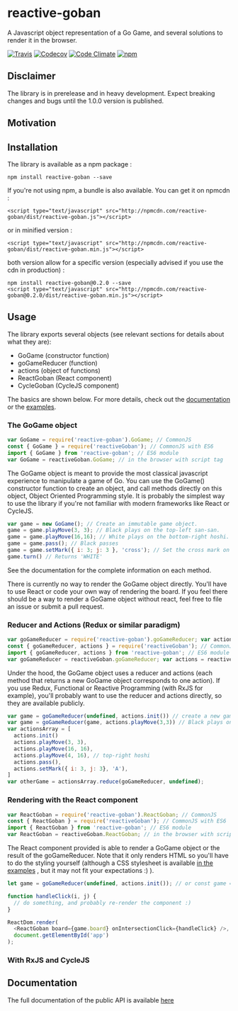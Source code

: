 # reactive-goban

A Javascript object representation of a Go Game, and several solutions to render it in the browser.

[![Travis](https://img.shields.io/travis/BenoitAverty/reactive-goban/master.svg)](https://travis-ci.org/BenoitAverty/reactive-goban)
[![Codecov](https://img.shields.io/codecov/c/github/BenoitAverty/reactive-goban.svg)]()
[![Code Climate](https://img.shields.io/codeclimate/github/BenoitAverty/reactive-goban.svg)](https://codeclimate.com/github/BenoitAverty/reactive-goban)
[![npm](https://img.shields.io/npm/v/reactive-goban.svg)](https://npmjs.com/package/reactive-goban)

## Disclaimer

The library is in prerelease and in heavy development. Expect breaking changes and bugs until the 1.0.0 version is published.

## Motivation

## Installation

The library is available as a npm package :

    npm install reactive-goban --save

If you're not using npm, a bundle is also available. You can get it on npmcdn :

    <script type="text/javascript" src="http://npmcdn.com/reactive-goban/dist/reactive-goban.js"></script>

or in minified version :

    <script type="text/javascript" src="http://npmcdn.com/reactive-goban/dist/reactive-goban.min.js"></script>

both version allow for a specific version (especially advised if you use the cdn in production) :

    npm install reactive-goban@0.2.0 --save
    <script type="text/javascript" src="http://npmcdn.com/reactive-goban@0.2.0/dist/reactive-goban.min.js"></script>

## Usage

The library exports several objects (see relevant sections for details about what they are):
 - GoGame (constructor function)
 - goGameReducer (function)
 - actions (object of functions)
 - ReactGoban (React component)
 - CycleGoban (CycleJS component)

The basics are shown below. For more details, check out the [documentation](https://github.com/BenoitAverty/reactive-goban/blob/master/DOCUMENTATION.md) or the [examples](https://github.com/BenoitAverty/reactive-goban/blob/master/examples).

### The GoGame object
```javascript
var GoGame = require('reactive-goban').GoGame; // CommonJS
const { GoGame } = require('reactiveGoban'); // CommonJS with ES6
import { GoGame } from 'reactive-goban'; // ES6 module
var GoGame = reactiveGoban.GoGame; // in the browser with script tag
```

The GoGame object is meant to provide the most classical javascript experience to manipulate a game of Go. You can use the GoGame() constructor function to create an object, and call methods directly on this object, Object Oriented Programming style. It is probably the simplest way to use the library if you're not familiar with modern frameworks like React or CycleJS.

```javascript
var game = new GoGame(); // Create an immutable game object.
game = game.playMove(3, 3); // Black plays on the top-left san-san.
game = game.playMove(16,16); // White plays on the bottom-right hoshi.
game = game.pass(); // Black passes
game = game.setMark({ i: 3; j: 3 }, 'cross'); // Set the cross mark on the top-left san-san.
game.turn() // Returns 'WHITE'
```

See the documentation for the complete information on each method.

There is currently no way to render the GoGame object directly. You'll have to use React or code your own way of rendering the board. If you feel there should be a way to render a GoGame object without react, feel free to file an issue or submit a pull request.

### Reducer and Actions (Redux or similar paradigm)
```javascript
var goGameReducer = require('reactive-goban').goGameReducer; var actions = require('reactive-goban').actions; // CommonJS
const { goGameReducer, actions } = require('reactiveGoban'); // CommonJS with ES6
import { goGameReducer, actions } from 'reactive-goban'; // ES6 module
var goGameReducer = reactiveGoban.goGameReducer; var actions = reactiveGoban.actions; // in the browser with script tag
```
Under the hood, the GoGame object uses a reducer and actions (each method that returns a new GoGame object corresponds to one action). If you use Redux, Functional or Reactive Programming (with RxJS for example), you'll probably want to use the reducer and actions directly, so they are available publicly.

```javascript
var game = goGameReducer(undefined, actions.init()) // create a new game
var game = goGameReducer(game, actions.playMove(3,3)) // Black plays on the top-left san-san
var actionsArray = [
  actions.init()
  actions.playMove(3, 3),
  actions.playMove(16, 16),
  actions.playMove(4, 16), // top-right hoshi
  actions.pass(),
  actions.setMark({ i: 3, j: 3}, 'A'),
]
var otherGame = actionsArray.reduce(goGameReducer, undefined);
```

### Rendering with the React component
```javascript
var ReactGoban = require('reactive-goban').ReactGoban; // CommonJS
const { ReactGoban } = require('reactiveGoban'); // CommonJS with ES6
import { ReactGoban } from 'reactive-goban'; // ES6 module
var ReactGoban = reactiveGoban.ReactGoban; // in the browser with script tag
```

The React component provided is able to render a GoGame object or the result of the goGameReducer. Note that it only renders HTML so you'll have to do the styling yourself (although a CSS stylesheet is available [in the examples](https://github.com/BenoitAverty/reactive-goban/blob/master/examples/react-goban-example.css) , but it may not fit your expectations :) ).

```javascript
let game = goGameReducer(undefined, actions.init()); // or const game = new GoGame();

function handleClick(i, j) {
  // do something, and probably re-render the component :)
}

ReactDom.render(
  <ReactGoban board={game.board} onIntersectionClick={handleClick} />,
  document.getElementById('app')
);
```

### With RxJS and CycleJS

## Documentation

The full documentation of the public API is available [here](https://github.com/BenoitAverty/reactive-goban/blob/master/DOCUMENTATION.md)
